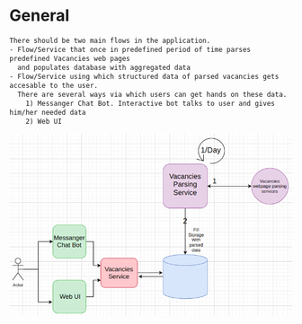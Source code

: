 # **General**
	There should be two main flows in the application. 
	- Flow/Service that once in predefined period of time parses predefined Vacancies web pages
	  and populates database with aggregated data
	- Flow/Service using which structured data of parsed vacancies gets accesable to the user.
	  There are several ways via which users can get hands on these data. 
	  	1) Messanger Chat Bot. Interactive bot talks to user and gives him/her needed data
	  	2) Web UI  


![jobsApi diagram](media/diagram.png)
